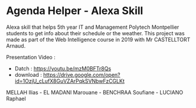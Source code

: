# Agenda Helper - Alexa Skill

Alexa skill that helps 5th year IT and Management Polytech Montpellier students to get info about their schedule or the weather. This project was made as part of the Web Intelligence course in 2019 with Mr CASTELLTORT Arnaud. 

Presentation Video :
  - Datch : https://youtu.be/mzM0BFTr8Qs
  - download : https://drive.google.com/open?id=1OzjU_cLufX8GuVZArPqkSVNbwFzCGLKt

MELLAH Ilias - EL MADANI Marouane - BENCHRAA Soufiane - LUCIANO Raphael
